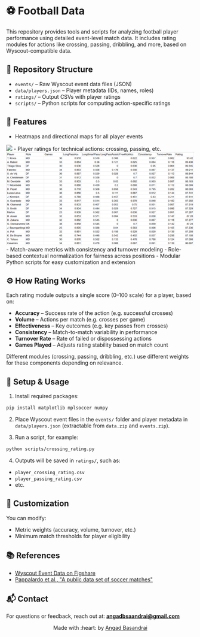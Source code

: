 # ⚽ Football Data

This repository provides tools and scripts for analyzing football player performance using detailed event-level match data. It includes rating modules for actions like crossing, passing, dribbling, and more, based on Wyscout-compatible data.

## 📁 Repository Structure

- `events/` – Raw Wyscout event data files (JSON)
- `data/players.json` – Player metadata (IDs, names, roles)
- `ratings/` – Output CSVs with player ratings
- `scripts/` – Python scripts for computing action-specific ratings

## 🚀 Features

- Heatmaps and directional maps for all player events
<img src="player_event_data/T. Kroos_data/Duel_combined.png"/>
- Player ratings for technical actions: crossing, passing, etc.
<img src="images/longpass.png">
- Match-aware metrics with consistency and turnover modeling
- Role-based contextual normalization for fairness across positions
- Modular Python scripts for easy customization and extension

## ⚙️ How Rating Works

Each rating module outputs a single score (0–100 scale) for a player, based on:

- **Accuracy** – Success rate of the action (e.g. successful crosses)
- **Volume** – Actions per match (e.g. crosses per game)
- **Effectiveness** – Key outcomes (e.g. key passes from crosses)
- **Consistency** – Match-to-match variability in performance
- **Turnover Rate** – Rate of failed or dispossessing actions
- **Games Played** – Adjusts rating stability based on match count

Different modules (crossing, passing, dribbling, etc.) use different weights for these components depending on relevance.

## 🧰 Setup & Usage
1. Install required packages:

```sh
pip install matplotlib mplsoccer numpy
```

2. Place Wyscout event files in the `events/` folder and player metadata in `data/players.json` (extractable from `data.zip` and `events.zip`).

3. Run a script, for example:
```sh
python scripts/crossing_rating.py
```

4. Outputs will be saved in `ratings/`, such as:
- `player_crossing_rating.csv`
- `player_passing_rating.csv`
- etc.

## 🔧 Customization

You can modify:

- Metric weights (accuracy, volume, turnover, etc.)
- Minimum match thresholds for player eligibility

## 📚 References

- [Wyscout Event Data on Figshare](https://figshare.com/collections/Soccer_match_event_dataset/4415000/2)
- [Pappalardo et al., "A public data set of soccer matches"](https://www.nature.com/articles/s41597-019-0247-7)

## 📬 Contact

For questions or feedback, reach out at: **angadbsaandrai@gmail.com**

<p align="center">
	Made with :heart: by <a href="https://github.com/AngadBasandrai" target="_blank">Angad Basandrai</a>
</p>